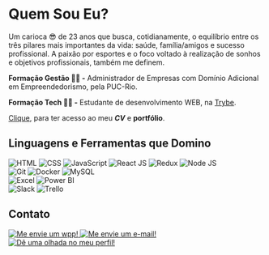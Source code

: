 # Quem Sou Eu?

Um carioca :sunglasses: de 23 anos que busca, cotidianamente, o equilíbrio entre os três pilares mais importantes da vida: saúde, família/amigos e sucesso profissional. A paixão por esportes e o foco voltado à realização de sonhos e objetivos profissionais, também me definem.

**Formação Gestão 🧑‍💼 -** Administrador de Empresas com Domínio Adicional em Empreendedorismo, pela PUC-Rio.

**Formação Tech 👨‍💻 -** Estudante de desenvolvimento WEB, na [Trybe](https://www.betrybe.com/).

[Clique](https://joaofelipecunha.vercel.app/), para ter acesso ao meu ***CV*** e **portfólio**.

## Linguagens e Ferramentas que Domino

<div align="left"> 
	<img src="https://img.icons8.com/color/40/000000/html-5--v1.png" title="HTML" />
    <img src="https://img.icons8.com/color/40/000000/css3.png" title="CSS" /> 
    <img src="https://img.icons8.com/color/40/000000/javascript--v2.png" title="JavaScript" /> 
    <img src="https://img.icons8.com/officel/40/000000/react.png" title="React JS"/>
    <img src="https://img.icons8.com/color/40/000000/redux.png" title="Redux"/>
    <img src="https://img.icons8.com/color/40/000000/nodejs.png" title="Node JS"/>
</div>

<div align="left"> 
	<img src="https://img.icons8.com/color/40/000000/git.png" title="Git" /> 
    <img src="https://img.icons8.com/color/40/000000/docker.png" title="Docker" />
    <img src="https://img.icons8.com/color/40/000000/mysql-logo.png" title="MySQL" />
</div>

<div align="left"> 
    <img src="https://img.icons8.com/color/40/000000/ms-excel.png" title="Excel" />
    <img src="https://img.icons8.com/color/40/000000/power-bi.png" title="Power BI"/>
</div>

<div align="left"> 
    <img src="https://img.icons8.com/color/40/000000/slack-new.png" title="Slack" />
    <img src="https://img.icons8.com/color/40/000000/trello.png" title="Trello" />
</div>

## Contato
<div align="left">
	<a href="https://wa.me/5521972574272" target="_blank">
		<img src="https://img.icons8.com/color/40/000000/whatsapp--v1.png" title="Me envie um wpp!" />
	</a>
	<a href="mailto:jf.pelliccione@gmail.com" target="_blank">
		<img src="https://img.icons8.com/fluency/40/000000/gmail-new.png" title="Me envie um e-mail!"/>
	</a>
	<a href="https://www.linkedin.com/in/joaofelipelliccione/" target="_blank">
		<img src="https://img.icons8.com/color/40/000000/linkedin.png" title="Dê uma olhada no meu perfil!"/>
	</a>
</div>
